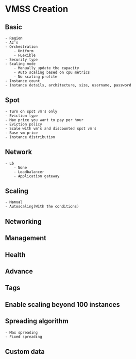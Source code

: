 # VMSS Creation

## Basic
    - Region
    - Az's
    - Orchestration
        - Uniform
        - FLexible
    - Security type
    - Scaling mode
        - Manually update the capacity
        - Auto scaling based on cpu metrics
        - No scaling profile
    - Instance count
    - Instance details, architecture, size, username, password

## Spot
    - Turn on spot vm's only
    - Eviction type
    - Max price you want to pay per hour
    - Eviction policy
    - Scale with vm's and discounted spot vm's
    - Base vm price 
    - Instance distribution

## Network
    - Lb
        - None
        - Loadbalancer
        - Application gateway

## Scaling
    - Manual
    - Autoscaling(With the conditions)

## Networking
## Management
## Health
## Advance
## Tags
## Enable scaling beyond 100 instances
## Spreading algorithm
    - Max spreading
    - Fixed spreading
## Custom data
    

